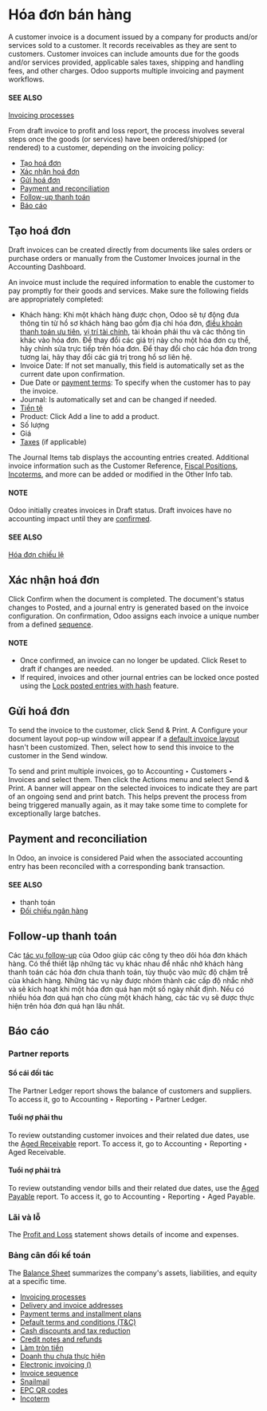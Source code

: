 # Hóa đơn bán hàng

A customer invoice is a document issued by a company for products and/or services sold to a
customer. It records receivables as they are sent to customers. Customer invoices can include
amounts due for the goods and/or services provided, applicable sales taxes, shipping and handling
fees, and other charges.
Odoo supports multiple invoicing and payment workflows.

#### SEE ALSO
[Invoicing processes](overview.md)

From draft invoice to profit and loss report, the process involves several steps once the goods (or
services) have been ordered/shipped (or rendered) to a customer, depending on the invoicing policy:

- [Tạo hoá đơn](#accounting-invoice-creation)
- [Xác nhận hoá đơn](#accounting-invoice-confirmation)
- [Gửi hoá đơn](#accounting-invoice-sending)
- [Payment and reconciliation](#accounting-invoice-paymentandreconciliation)
- [Follow-up thanh toán](#accounting-invoice-followup)
- [Báo cáo](#accounting-invoice-reporting)

<a id="accounting-invoice-creation"></a>

## Tạo hoá đơn

Draft invoices can be created directly from documents like sales orders or purchase orders or
manually from the Customer Invoices journal in the Accounting Dashboard.

An invoice must include the required information to enable the customer to pay promptly for their
goods and services. Make sure the following fields are appropriately completed:

- Khách hàng: Khi một khách hàng được chọn, Odoo sẽ tự động đưa thông tin từ hồ sơ khách hàng bao gồm địa chỉ hóa đơn, [điều khoản thanh toán ưu tiên](payment_terms.md), [vị trí tài chính](../taxes/fiscal_positions.md), tài khoản phải thu và các thông tin khác vào hóa đơn. Để thay đổi các giá trị này cho một hóa đơn cụ thể, hãy chỉnh sửa trực tiếp trên hóa đơn. Để thay đổi cho các hóa đơn trong tương lai, hãy thay đổi các giá trị trong hồ sơ liên hệ.
- Invoice Date: If not set manually, this field is automatically set as the current date
  upon confirmation.
- Due Date or [payment terms](payment_terms.md): To specify when
  the customer has to pay the invoice.
- Journal: Is automatically set and can be changed if needed.
- [Tiền tệ](../get_started/multi_currency.md)
- Product: Click Add a line to add a product.
- Số lượng
- Giá
- [Taxes](../taxes/) (if applicable)

The Journal Items tab displays the accounting entries created.
Additional invoice information such as the Customer Reference, [Fiscal Positions](../taxes/fiscal_positions.md), [Incoterms](incoterms.md), and more can be added or
modified in the Other Info tab.

#### NOTE
Odoo initially creates invoices in Draft status. Draft invoices have no accounting
impact until they are [confirmed](#accounting-invoice-confirmation).

#### SEE ALSO
[Hóa đơn chiếu lệ](../../../sales/sales/invoicing/proforma.md)

<a id="accounting-invoice-confirmation"></a>

## Xác nhận hoá đơn

Click Confirm when the document is completed. The document's status changes to
Posted, and a journal entry is generated based on the invoice configuration. On
confirmation, Odoo assigns each invoice a unique number from a defined
[sequence](sequence.md).

#### NOTE
- Once confirmed, an invoice can no longer be updated. Click Reset to draft if
  changes are needed.
- If required, invoices and other journal entries can be locked once posted
  using the [Lock posted entries with hash](../reporting/data_inalterability.md#data-inalterability-lock) feature.

<a id="accounting-invoice-sending"></a>

## Gửi hoá đơn

To send the invoice to the customer, click Send & Print. A Configure your
document layout pop-up window will appear if a [default invoice layout](../../../studio/pdf_reports.md#studio-pdf-reports-default-layout) hasn't been customized. Then, select how to send this invoice
to the customer in the Send window.

To send and print multiple invoices, go to Accounting ‣ Customers ‣ Invoices
and select them. Then click the <i class="fa fa-cog"></i> Actions menu and select
Send & Print. A banner will appear on the selected invoices to indicate they are part of
an ongoing send and print batch. This helps prevent the process from being triggered manually again,
as it may take some time to complete for exceptionally large batches.

<a id="accounting-invoice-paymentandreconciliation"></a>

## Payment and reconciliation

In Odoo, an invoice is considered Paid when the associated accounting entry has been
reconciled with a corresponding bank transaction.

#### SEE ALSO
- thanh toán
- [Đối chiếu ngân hàng](../bank/reconciliation.md)

<a id="accounting-invoice-followup"></a>

## Follow-up thanh toán

Các [tác vụ follow-up](../payments/follow_up.md) của Odoo giúp các công ty theo dõi hóa đơn khách hàng. Có thể thiết lập những tác vụ khác nhau để nhắc nhở khách hàng thanh toán các hóa đơn chưa thanh toán, tùy thuộc vào mức độ chậm trễ của khách hàng. Những tác vụ này được nhóm thành các cấp độ nhắc nhở và sẽ kích hoạt khi một hóa đơn quá hạn một số ngày nhất định. Nếu có nhiều hóa đơn quá hạn cho cùng một khách hàng, các tác vụ sẽ được thực hiện trên hóa đơn quá hạn lâu nhất.

<a id="accounting-invoice-reporting"></a>

## Báo cáo

<a id="accounting-invoice-partner-reports"></a>

### Partner reports

<a id="accounting-invoices-partner-ledger"></a>

#### Sổ cái đối tác

The Partner Ledger report shows the balance of customers and suppliers. To access it,
go to Accounting ‣ Reporting ‣ Partner Ledger.

<a id="accounting-invoices-aging-report"></a>

#### Tuổi nợ phải thu

To review outstanding customer invoices and their related due dates, use the
[Aged Receivable](../reporting/#accounting-reporting-aged-receivable) report. To access it, go to
Accounting ‣ Reporting ‣ Aged Receivable.

<a id="accounting-invoices-aged-payable"></a>

#### Tuổi nợ phải trả

To review outstanding vendor bills and their related due dates, use the
[Aged Payable](../reporting/#accounting-reporting-aged-payable) report. To access it, go to
Accounting ‣ Reporting ‣ Aged Payable.

<a id="accounting-invoices-profit-and-loss"></a>

### Lãi và lỗ

The [Profit and Loss](../reporting/#accounting-reporting-profit-and-loss) statement shows details of income
and expenses.

<a id="accounting-invoices-balance-sheet"></a>

### Bảng cân đối kế toán

The [Balance Sheet](../reporting/#accounting-reporting-balance-sheet) summarizes the company's assets,
liabilities, and equity at a specific time.

* [Invoicing processes](overview.md)
* [Delivery and invoice addresses](customer_addresses.md)
* [Payment terms and installment plans](payment_terms.md)
* [Default terms and conditions (T&C)](terms_conditions.md)
* [Cash discounts and tax reduction](cash_discounts.md)
* [Credit notes and refunds](credit_notes.md)
* [Làm tròn tiền](cash_rounding.md)
* [Doanh thu chưa thực hiện](deferred_revenues.md)
* [Electronic invoicing ()](electronic_invoicing.md)
* [Invoice sequence](sequence.md)
* [Snailmail](snailmail.md)
* [EPC QR codes](epc_qr_code.md)
* [Incoterm](incoterms.md)
